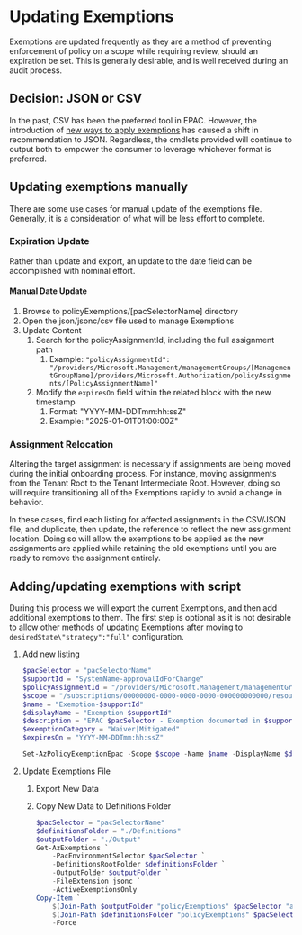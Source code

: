 # Updating Exemptions

Exemptions are updated frequently as they are a method of preventing enforcement of policy on a scope while requiring review, should an expiration be set. This is generally desirable, and is well received during an audit process.

## Decision: JSON or CSV

In the past, CSV has been the preferred tool in EPAC. However, the introduction of [new ways to apply exemptions](./policy-exemptions.md) has caused a shift in recommendation to JSON. Regardless, the cmdlets provided will continue to output both to empower the consumer to leverage whichever format is preferred.

## Updating exemptions manually

There are some use cases for manual update of the exemptions file. Generally, it is a consideration of what will be less effort to complete.

### Expiration Update

Rather than update and export, an update to the date field can be accomplished with nominal effort.

#### Manual Date Update

1. Browse to policyExemptions/[pacSelectorName] directory
1. Open the json/jsonc/csv file used to manage Exemptions
1. Update Content
    1. Search for the policyAssignmentId, including the full assignment path
        1. Example: ```"policyAssignmentId": "/providers/Microsoft.Management/managementGroups/[ManagementGroupName]/providers/Microsoft.Authorization/policyAssignments/[PolicyAssignmentName]"```
    1. Modify the ```expiresOn``` field within the related block with the new timestamp
        1. Format: "YYYY-MM-DDTmm:hh:ssZ"
        1. Example: "2025-01-01T01:00:00Z"

### Assignment Relocation

Altering the target assignment is necessary if assignments are being moved during the initial onboarding process. For instance, moving assignments from the Tenant Root to the Tenant Intermediate Root. However, doing so will require transitioning all of the Exemptions rapidly to avoid a change in behavior.

In these cases, find each listing for affected assignments in the CSV/JSON file, and duplicate, then update, the reference to reflect the new assignment location. Doing so will allow the exemptions to be applied as the new assignments are applied while retaining the old exemptions until you are ready to remove the assignment entirely.

<!-- #### Manual Assignment Location Updates

> NOTE TODO: REQUIRES TESTING, PURELY CONCEPTUAL

1. Export Current Exemptions for pacSelector
1. Update Content
    1. Replace Root Management Group Name (Tenant GUID) with current assignment location (Tenant Intermediate Root management Group Name):
        1. ```"policyAssignmentId"```
        1. Epac Managed Exemptions: ```metadata\epacMetadata\"policyAssignmentId"```
    1. Replace temporary pacSelector with main pacSelector:
        1. Epac Managed Exemptions: ```metadata\epacMetadata\"pacSelector"```
1. PR to Main branch; this should not change the Exemption that was just added
-->

## Adding/updating exemptions with script

During this process we will export the current Exemptions, and then add additional exemptions to them. The first step is optional as it is not desirable to allow other methods of updating Exemptions after moving to ```desiredState\"strategy":"full"``` configuration.

1. Add new listing

    ```powershell
    $pacSelector = "pacSelectorName"
    $supportId = "SystemName-approvalIdForChange"
    $policyAssignmentId = "/providers/Microsoft.Management/managementGroups/ManagementGroupName/AssignmentName"
    $scope = "/subscriptions/00000000-0000-0000-0000-000000000000/resourceGroups/ExcludedResourceGroup/ExcludedResource"
    $name = "Exemption-$supportId"
    $displayName = "Exemption $supportId"
    $description = "EPAC $pacSelector - Exemption documented in $supportId"
    $exemptionCategory = "Waiver|Mitigated"
    $expiresOn = "YYYY-MM-DDTmm:hh:ssZ"

    Set-AzPolicyExemptionEpac -Scope $scope -Name $name -DisplayName $displayName -Description $description -ExemptionCategory $exemptionCategory -ExpiresOn $expiresOn -PolicyAssignmentId $policyAssignmentId
    ```

1. Update Exemptions File
    1. Export New Data
    1. Copy New Data to Definitions Folder

        ```powershell
        $pacSelector = "pacSelectorName"
        $definitionsFolder = "./Definitions"
        $outputFolder = "./Output"
        Get-AzExemptions `
            -PacEnvironmentSelector $pacSelector `
            -DefinitionsRootFolder $definitionsFolder `
            -OutputFolder $outputFolder `
            -FileExtension jsonc `
            -ActiveExemptionsOnly
        Copy-Item `
            $(Join-Path $outputFolder "policyExemptions" $pacSelector "active-exemptions.jsonc") `
            $(Join-Path $definitionsFolder "policyExemptions" $pacSelector "active-exemptions.jsonc") `
            -Force
        ```
